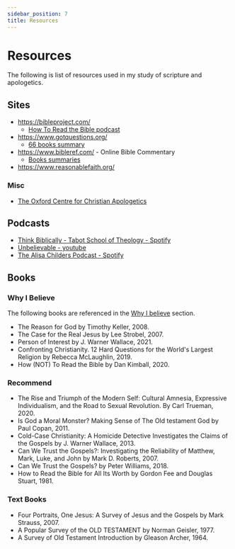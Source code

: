 ```yaml
---
sidebar_position: 7
title: Resources
---
```


# Resources
The following is list of resources used in my study of scripture and apologetics.


## Sites

- https://bibleproject.com/
  - [How To Read the Bible podcast](https://bibleproject.com/podcast/series/how-to-read-the-bible-series/)
- https://www.gotquestions.org/
  - [66 books summary](https://www.gotquestions.org/66-books-of-the-Bible.html)
- https://www.bibleref.com/ - Online Bible Commentary
  - [Books summaries](https://www.bibleref.com/Book-Summaries.html)
- https://www.reasonablefaith.org/

### Misc

- [The Oxford Centre for Christian Apologetics](https://www.theocca.org/)

## Podcasts

- [Think Biblically - Tabot School of Theology - Spotify](https://open.spotify.com/show/4gZECpHCBwJXXF3B6INcmw?si=28541e8077354e90)
- [Unbelievable - youtube](https://www.youtube.com/@PremierUnbelievable)
- [The Alisa Childers Podcast - Spotify](https://open.spotify.com/show/5uSv9YOi9xLrM5PahmQl7d)

## Books

### Why I Believe
The following books are referenced in the [Why I believe](./) section.

- The Reason for God by Timothy Keller, 2008.
- The Case for the Real Jesus by Lee Strobel, 2007.
- Person of Interest by J. Warner Wallace, 2021.
- Confronting Christianity. 12 Hard Questions for the World's Largest Religion by Rebecca McLaughlin, 2019.
- How (NOT) To Read the Bible by Dan Kimball, 2020.

### Recommend

- The Rise and Triumph of the Modern Self: Cultural Amnesia, Expressive Individualism, and the Road to Sexual Revolution. By Carl Trueman, 2020.
- Is God a Moral Monster? Making Sense of The Old testament God by Paul Copan, 2011.
- Cold-Case Christianity: A Homicide Detective Investigates the Claims of the Gospels by J. Warner Wallace, 2013.
- Can We Trust the Gospels?: Investigating the Reliability of Matthew, Mark, Luke, and John by Mark D. Roberts, 2007.
- Can We Trust the Gospels? by Peter Williams, 2018.
- How to Read the Bible for All Its Worth by Gordon Fee and Douglas Stuart, 1981.


### Text Books
- Four Portraits, One Jesus: A Survey of Jesus and the Gospels by Mark Strauss, 2007.
- A Popular Survey of the OLD TESTAMENT by Norman Geisler, 1977.
- A Survey of Old Testament Introduction by Gleason Archer, 1964.



